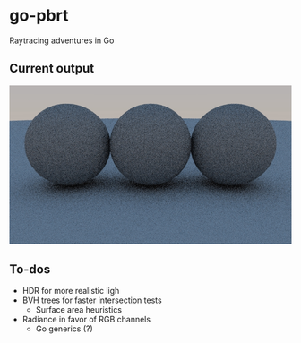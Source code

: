 # go-pbrt

Raytracing adventures in Go

## Current output

![Current output image from the raytracer](./output.jpg)

## To-dos

- HDR  for more realistic ligh
- BVH trees for faster intersection tests
  - Surface area heuristics
- Radiance in favor of RGB channels
  - Go generics (?)
